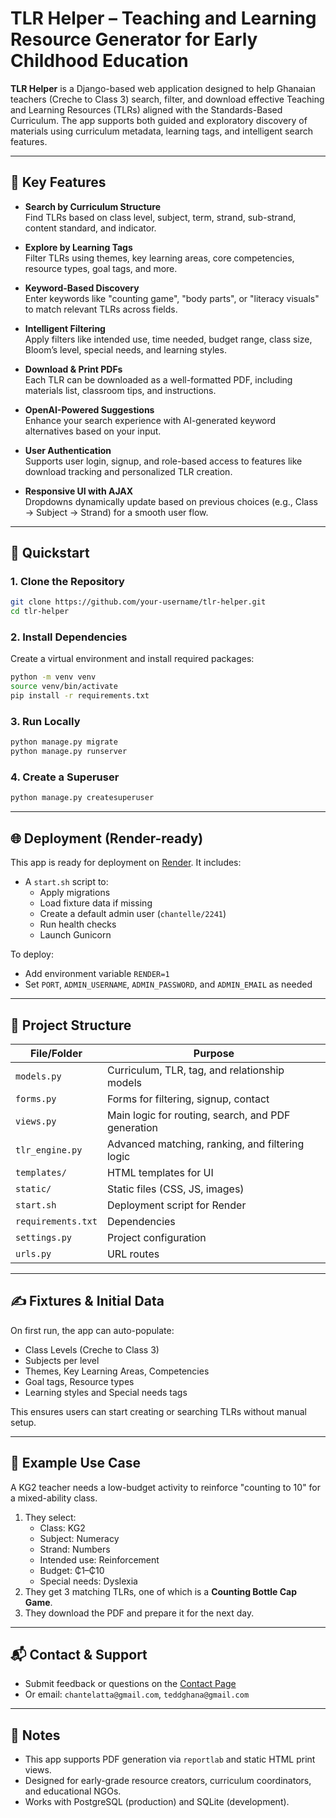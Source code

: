 # TLR Helper – Teaching and Learning Resource Generator for Early Childhood Education

**TLR Helper** is a Django-based web application designed to help Ghanaian teachers (Creche to Class 3) search, filter, and download effective Teaching and Learning Resources (TLRs) aligned with the Standards-Based Curriculum. The app supports both guided and exploratory discovery of materials using curriculum metadata, learning tags, and intelligent search features.

---

## 🌟 Key Features

- **Search by Curriculum Structure**  
  Find TLRs based on class level, subject, term, strand, sub-strand, content standard, and indicator.

- **Explore by Learning Tags**  
  Filter TLRs using themes, key learning areas, core competencies, resource types, goal tags, and more.

- **Keyword-Based Discovery**  
  Enter keywords like "counting game", "body parts", or "literacy visuals" to match relevant TLRs across fields.

- **Intelligent Filtering**  
  Apply filters like intended use, time needed, budget range, class size, Bloom’s level, special needs, and learning styles.

- **Download & Print PDFs**  
  Each TLR can be downloaded as a well-formatted PDF, including materials list, classroom tips, and instructions.

- **OpenAI-Powered Suggestions**  
  Enhance your search experience with AI-generated keyword alternatives based on your input.

- **User Authentication**  
  Supports user login, signup, and role-based access to features like download tracking and personalized TLR creation.

- **Responsive UI with AJAX**  
  Dropdowns dynamically update based on previous choices (e.g., Class → Subject → Strand) for a smooth user flow.

---

## 🚀 Quickstart

### 1. Clone the Repository
```bash
git clone https://github.com/your-username/tlr-helper.git
cd tlr-helper
```

### 2. Install Dependencies
Create a virtual environment and install required packages:
```bash
python -m venv venv
source venv/bin/activate
pip install -r requirements.txt
```

### 3. Run Locally
```bash
python manage.py migrate
python manage.py runserver
```

### 4. Create a Superuser
```bash
python manage.py createsuperuser
```

---

## 🌐 Deployment (Render-ready)

This app is ready for deployment on [Render](https://render.com/). It includes:

- A `start.sh` script to:
  - Apply migrations
  - Load fixture data if missing
  - Create a default admin user (`chantelle/2241`)
  - Run health checks
  - Launch Gunicorn

To deploy:
- Add environment variable `RENDER=1`
- Set `PORT`, `ADMIN_USERNAME`, `ADMIN_PASSWORD`, and `ADMIN_EMAIL` as needed

---

## 📁 Project Structure

| File/Folder         | Purpose                                      |
|---------------------|----------------------------------------------|
| `models.py`         | Curriculum, TLR, tag, and relationship models |
| `forms.py`          | Forms for filtering, signup, contact         |
| `views.py`          | Main logic for routing, search, and PDF generation |
| `tlr_engine.py`     | Advanced matching, ranking, and filtering logic |
| `templates/`        | HTML templates for UI                        |
| `static/`           | Static files (CSS, JS, images)               |
| `start.sh`          | Deployment script for Render                 |
| `requirements.txt`  | Dependencies                                 |
| `settings.py`       | Project configuration                        |
| `urls.py`           | URL routes                                   |

---

## ✍️ Fixtures & Initial Data

On first run, the app can auto-populate:

- Class Levels (Creche to Class 3)
- Subjects per level
- Themes, Key Learning Areas, Competencies
- Goal tags, Resource types
- Learning styles and Special needs tags

This ensures users can start creating or searching TLRs without manual setup.

---

## 🧠 Example Use Case

A KG2 teacher needs a low-budget activity to reinforce "counting to 10" for a mixed-ability class.

1. They select:
   - Class: KG2
   - Subject: Numeracy
   - Strand: Numbers
   - Intended use: Reinforcement
   - Budget: ₵1–₵10
   - Special needs: Dyslexia
2. They get 3 matching TLRs, one of which is a **Counting Bottle Cap Game**.
3. They download the PDF and prepare it for the next day.

---

## 📬 Contact & Support

- Submit feedback or questions on the [Contact Page](https://tlr.teddghana.com/contact)
- Or email: `chantelatta@gmail.com`, `teddghana@gmail.com`

---

## 📌 Notes

- This app supports PDF generation via `reportlab` and static HTML print views.
- Designed for early-grade resource creators, curriculum coordinators, and educational NGOs.
- Works with PostgreSQL (production) and SQLite (development).
